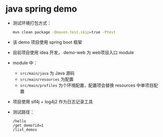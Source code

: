 # java spring demo

* 测试环境打包方式：

    ```bash
    mvn clean package -Dmaven.test.skip=true -Ptest
    ```
    
* 该 demo 项目使用 spring boot 框架
* 目前项目使用 idea 开发， demo-web 为 web项目入口 module
* module 中：
    * `src/main/java` 为 Java 源码
    * `src/main/resources` 为配置
    * `src/main/profiles` 为个环境配置，配置项会替换 resources 中单项目配置
* 项目使用 slf4j + log4j2 作为日志记录工具
* 测试路径：
   
    ```
    /hello
    /get_demo?id=1
    /list_demos 
    ```
    
 